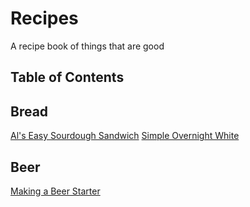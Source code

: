 # Recipes

A recipe book of things that are good

## Table of Contents

## Bread

[Al's Easy Sourdough Sandwich](bread/SourdoughSandwich.md)
[Simple Overnight White](bread/SimpleOvernightWhite.md)

 ## Beer
[Making a Beer Starter](beer/BeerStarter.md)
